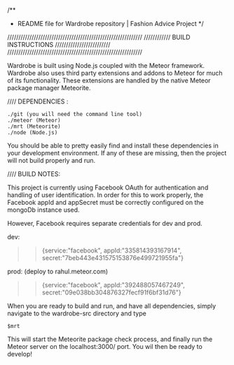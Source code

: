 /**
 *  README file for Wardrobe repository | Fashion Advice Project
 */

/////////////////////////////////////////////////////////////
////////////   BUILD INSTRUCTIONS   /////////////////////////
/////////////////////////////////////////////////////////////

Wardrobe is built using Node.js coupled with the Meteor 
framework.  Wardrobe also uses third party extensions and
addons to Meteor for much of its functionality.  These 
extensions are handled by the native Meteor package manager
Meteorite.

//// DEPENDENCIES :
	
	./git (you will need the command line tool)
	./meteor (Meteor)
	./mrt (Meteorite)
	./node (Node.js)

You should be able to pretty easily find and install these
dependencies in your development environment.  If any of these
are missing, then the project will not build properly and
run.

//// BUILD NOTES:

This project is currently using Facebook OAuth for authentication
and handling of user identification.  In order for this to
work properly, the Facebook appId and appSecret must be 
correctly configured on the mongoDb instance used.

However, Facebook requires separate credentials for dev and prod.

dev:

 >> {service:"facebook", appId:"335814393167914",
				secret:"7beb443e431575153876e499721955fa"}

prod: (deploy to rahul.meteor.com)
 >> {service:"facebook", appId:"392488057467249",
				secret:"09e038bb304876327fecf91f6bf31d76"}

When you are ready to build and run, and have all dependencies,
simply navigate to the wardrobe-src directory and type

	$mrt

This will start the Meteorite package check process, and finally
run the Meteor server on the localhost:3000/ port.  You wil then
be ready to develop!





